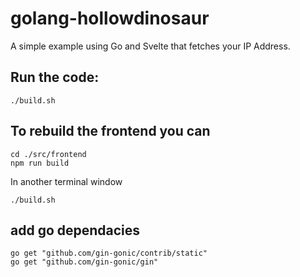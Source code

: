 # golang-hollowdinosaur

A simple example using Go and Svelte that fetches your IP Address. 

## Run the code:

```
./build.sh
```

## To rebuild the frontend you can 
```
cd ./src/frontend
npm run build
```

In another terminal window
```
./build.sh
```

## add go dependacies

```
go get "github.com/gin-gonic/contrib/static"
go get "github.com/gin-gonic/gin"
```
